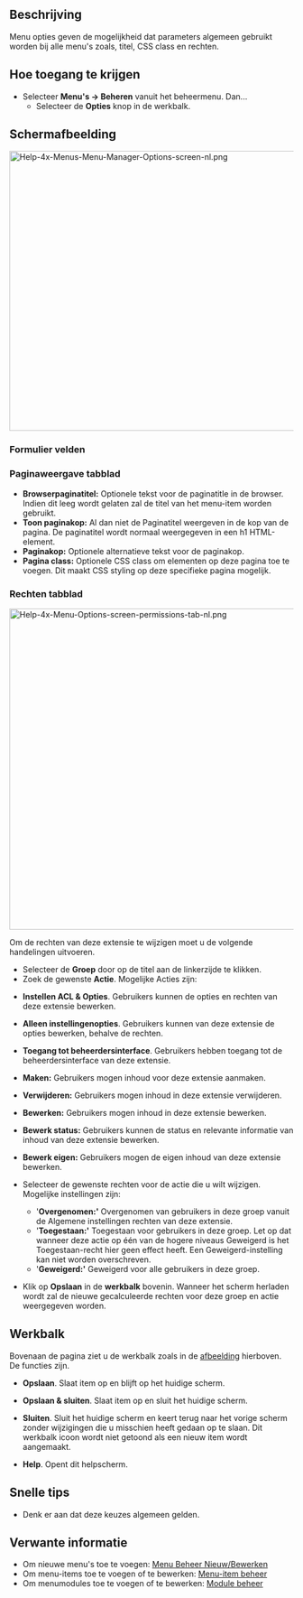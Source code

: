 <!-- Filename: Help4.x:Menus:_Options / Display title: Menu's: Opties -->

## Beschrijving

Menu opties geven de mogelijkheid dat parameters algemeen gebruikt
worden bij alle menu's zoals, titel, CSS class en rechten.

## Hoe toegang te krijgen

- Selecteer **Menu's **→** Beheren** vanuit het beheermenu. Dan...
  - Selecteer de **Opties** knop in de werkbalk.

## Schermafbeelding

<img
src="https://docs.joomla.org/images/thumb/4/4a/Help-4x-Menus-Menu-Manager-Options-screen-nl.png/800px-Help-4x-Menus-Menu-Manager-Options-screen-nl.png"
decoding="async"
srcset="https://docs.joomla.org/images/4/4a/Help-4x-Menus-Menu-Manager-Options-screen-nl.png 1.5x"
data-file-width="1179" data-file-height="731" width="800" height="496"
alt="Help-4x-Menus-Menu-Manager-Options-screen-nl.png" />

### Formulier velden

### Paginaweergave tabblad

- **Browserpaginatitel:** Optionele tekst voor de paginatitle in de
  browser. Indien dit leeg wordt gelaten zal de titel van het menu-item
  worden gebruikt.
- **Toon paginakop:** Al dan niet de Paginatitel weergeven in de kop van
  de pagina. De paginatitel wordt normaal weergegeven in een h1
  HTML-element.
- **Paginakop:** Optionele alternatieve tekst voor de paginakop.
- **Pagina class:** Optionele CSS class om elementen op deze pagina toe
  te voegen. Dit maakt CSS styling op deze specifieke pagina mogelijk.

### Rechten tabblad

<img
src="https://docs.joomla.org/images/thumb/b/b4/Help-4x-Menu-Options-screen-permissions-tab-nl.png/600px-Help-4x-Menu-Options-screen-permissions-tab-nl.png"
decoding="async"
srcset="https://docs.joomla.org/images/b/b4/Help-4x-Menu-Options-screen-permissions-tab-nl.png 1.5x"
data-file-width="700" data-file-height="664" width="600" height="569"
alt="Help-4x-Menu-Options-screen-permissions-tab-nl.png" />

Om de rechten van deze extensie te wijzigen moet u de volgende
handelingen uitvoeren.

- Selecteer de **Groep** door op de titel aan de linkerzijde te klikken.
- Zoek de gewenste **Actie**. Mogelijke Acties zijn:

<!-- -->

  - **Instellen ACL & Opties**. Gebruikers kunnen de opties en rechten
    van deze extensie bewerken.

<!-- -->

  - **Alleen instellingenopties**. Gebruikers kunnen van deze extensie
    de opties bewerken, behalve de rechten.

<!-- -->

  - **Toegang tot beheerdersinterface**. Gebruikers hebben toegang tot
    de beheerdersinterface van deze extensie.
  - **Maken:** Gebruikers mogen inhoud voor deze extensie aanmaken.
  - **Verwijderen:** Gebruikers mogen inhoud in deze extensie
    verwijderen.
  - **Bewerken:** Gebruikers mogen inhoud in deze extensie bewerken.
  - **Bewerk status:** Gebruikers kunnen de status en relevante
    informatie van inhoud van deze extensie bewerken.
  - **Bewerk eigen:** Gebruikers mogen de eigen inhoud van deze extensie
    bewerken.

- Selecteer de gewenste rechten voor de actie die u wilt wijzigen.
  Mogelijke instellingen zijn:
  - '**Overgenomen:'** Overgenomen van gebruikers in deze groep vanuit
    de Algemene instellingen rechten van deze extensie.
  - '**Toegestaan:'** Toegestaan voor gebruikers in deze groep. Let op
    dat wanneer deze actie op één van de hogere niveaus Geweigerd is het
    Toegestaan-recht hier geen effect heeft. Een Geweigerd-instelling
    kan niet worden overschreven.
  - '**Geweigerd:'** Geweigerd voor alle gebruikers in deze groep.

- Klik op **Opslaan** in de **werkbalk** bovenin. Wanneer het scherm
  herladen wordt zal de nieuwe gecalculeerde rechten voor deze groep en
  actie weergegeven worden.

## Werkbalk

Bovenaan de pagina ziet u de werkbalk zoals in de
[afbeelding](#Schermafbeelding) hierboven. De functies zijn.

- **Opslaan**. Slaat item op en blijft op het huidige scherm.

<!-- -->

- **Opslaan & sluiten**. Slaat item op en sluit het huidige scherm.

<!-- -->

- **Sluiten**. Sluit het huidige scherm en keert terug naar het vorige
  scherm zonder wijzigingen die u misschien heeft gedaan op te slaan.
  Dit werkbalk icoon wordt niet getoond als een nieuw item wordt
  aangemaakt.

<!-- -->

- **Help**. Opent dit helpscherm.

## Snelle tips

- Denk er aan dat deze keuzes algemeen gelden.

## Verwante informatie

- Om nieuwe menu's toe te voegen: [Menu Beheer
  Nieuw/Bewerken](https://docs.joomla.org/Help4.x:Menus:_Edit/nl "Help4.x:Menus: Edit/nl")
- Om menu-items toe te voegen of te bewerken: [Menu-item
  beheer](https://docs.joomla.org/Help4.x:Menus:_Items/nl "Help4.x:Menus: Items/nl")
- Om menumodules toe te voegen of te bewerken: [Module
  beheer](https://docs.joomla.org/Help4.x:Extensions_Module_Manager_Edit/nl "Help4.x:Extensions Module Manager Edit/nl")
